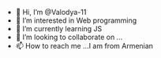 - 👋 Hi, I’m @Valodya-11
- 👀 I’m interested in Web programming 
- 🌱 I’m currently learning JS
- 💞️ I’m looking to collaborate on ...
- 📫 How to reach me ...I am from Armenian 

<!---
Valodya-11/Valodya-11 is a ✨ special ✨ repository because its `README.md` (this file) appears on your GitHub profile.
You can click the Preview link to take a look at your changes.
--->
